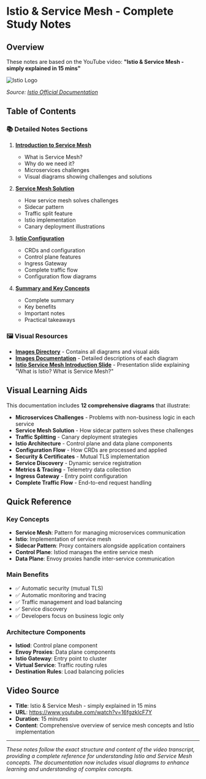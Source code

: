 # Istio & Service Mesh - Complete Study Notes

## Overview
These notes are based on the YouTube video: **"Istio & Service Mesh - simply explained in 15 mins"**

![Istio Logo](https://istio.io/latest/img/istio-logo.svg)

*Source: [Istio Official Documentation](https://istio.io/)*

## Table of Contents

### 📚 Detailed Notes Sections

1. **[Introduction to Service Mesh](01_Introduction_to_Service_Mesh.md)**
   - What is Service Mesh?
   - Why do we need it?
   - Microservices challenges
   - Visual diagrams showing challenges and solutions

2. **[Service Mesh Solution](02_Service_Mesh_Solution.md)**
   - How service mesh solves challenges
   - Sidecar pattern
   - Traffic split feature
   - Istio implementation
   - Canary deployment illustrations

3. **[Istio Configuration](03_Istio_Configuration.md)**
   - CRDs and configuration
   - Control plane features
   - Ingress Gateway
   - Complete traffic flow
   - Configuration flow diagrams

4. **[Summary and Key Concepts](04_Summary_and_Key_Concepts.md)**
   - Complete summary
   - Key benefits
   - Important notes
   - Practical takeaways

### 🖼️ Visual Resources

- **[Images Directory](images/)** - Contains all diagrams and visual aids
- **[Images Documentation](images/README.md)** - Detailed descriptions of each diagram
- **[Istio Service Mesh Introduction Slide](images/istio-service-mesh-intro.png)** - Presentation slide explaining "What is Istio? What is Service Mesh?"

## Visual Learning Aids

This documentation includes **12 comprehensive diagrams** that illustrate:

- **Microservices Challenges** - Problems with non-business logic in each service
- **Service Mesh Solution** - How sidecar pattern solves these challenges
- **Traffic Splitting** - Canary deployment strategies
- **Istio Architecture** - Control plane and data plane components
- **Configuration Flow** - How CRDs are processed and applied
- **Security & Certificates** - Mutual TLS implementation
- **Service Discovery** - Dynamic service registration
- **Metrics & Tracing** - Telemetry data collection
- **Ingress Gateway** - Entry point configuration
- **Complete Traffic Flow** - End-to-end request handling

## Quick Reference

### Key Concepts
- **Service Mesh**: Pattern for managing microservices communication
- **Istio**: Implementation of service mesh
- **Sidecar Pattern**: Proxy containers alongside application containers
- **Control Plane**: Istiod manages the entire service mesh
- **Data Plane**: Envoy proxies handle inter-service communication

### Main Benefits
- ✅ Automatic security (mutual TLS)
- ✅ Automatic monitoring and tracing
- ✅ Traffic management and load balancing
- ✅ Service discovery
- ✅ Developers focus on business logic only

### Architecture Components
- **Istiod**: Control plane component
- **Envoy Proxies**: Data plane components
- **Istio Gateway**: Entry point to cluster
- **Virtual Service**: Traffic routing rules
- **Destination Rules**: Load balancing policies

## Video Source
- **Title**: Istio & Service Mesh - simply explained in 15 mins
- **URL**: https://www.youtube.com/watch?v=16fgzklcF7Y
- **Duration**: 15 minutes
- **Content**: Comprehensive overview of service mesh concepts and Istio implementation

---

*These notes follow the exact structure and content of the video transcript, providing a complete reference for understanding Istio and Service Mesh concepts. The documentation now includes visual diagrams to enhance learning and understanding of complex concepts.* 